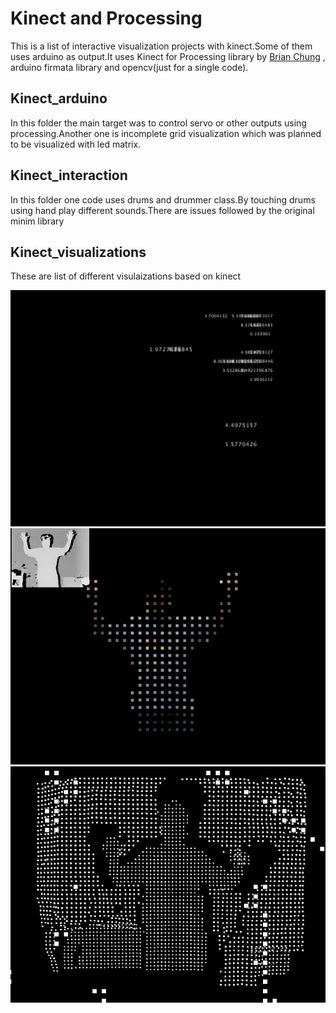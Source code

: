 # Kinect and Processing

This is a list of interactive visualization projects with kinect.Some of them uses arduino as output.It uses Kinect for 
Processing library by [Brian Chung](http://www.magicandlove.com/blog/research/kinect-for-processing-library/) , arduino 
firmata library and opencv(just for a single code).

## Kinect_arduino

In this folder the main target was to control servo or other outputs using processing.Another one is incomplete 
grid visualization which was planned to be visualized with led matrix.

## Kinect_interaction

In this folder one code uses drums and drummer class.By touching drums using hand play different sounds.There are issues
followed by the original minim library

## Kinect_visualizations

These are list of different visulaizations based on kinect

![alt text](https://github.com/samaeen/kinect-and-processing/blob/master/Kinect_visualizations/TypographyKinect1/screen-0138.tif "Typography")
![alt text](https://github.com/samaeen/kinect-and-processing/blob/master/Kinect_visualizations/exp_with_masks/screen-0086.tif "Masked Image")
![alt text](https://github.com/samaeen/kinect-and-processing/blob/master/Kinect_visualizations/Kinect_rects/screen-0413.tif "Rectangular")
